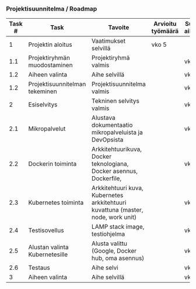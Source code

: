 ### Projektisuunnitelma / Roadmap

|Task #|Task|Tavoite|Arvioitu työmäärä|Suuniteltu aikaikkuna|
|------|----|----|-----|-----------------|
|1     |Projektin aloitus|Vaatimukset selvillä|vko 5|
|1.1   |Projektiryhmän muodostaminen|Projektiryhmä valmis||vko 5|
|1.2   |Aiheen valinta|Aihe selvillä||vko 5|
|1.2   |Projektisuunnitelman tekeminen|Projektisuunnitelma valmis||vko 6|
|2     |Esiselvitys|Tekninen selvitys valmis||vko 7-10|
|2.1   |Mikropalvelut|Alustava dokumentaatio mikropalveluista ja DevOpsista||vko 7|
|2.2   |Dockerin toiminta|Arkkitehtuurikuva, Docker teknologiana, Docker asennus, Dockerfile, ||vko 8|
|2.3   |Kubernetes toiminta|Arkkitehtuuri kuva, Kubernetes arkkitehtuuri kuvattuna (master, node, work unit) ||vko 9|
|2.4   |Testisovellus|LAMP stack image, testiohjelma ||vko 10|
|2.5   |Alustan valinta Kubernetesille|Alusta valittu (Google, Docker hub, oma asennus)||vko 11|
|2.6   |Testaus|Aihe selvi||vko 13|
|3     |Aiheen valinta|Aihe selvillä||vko 5|
